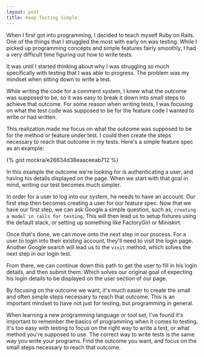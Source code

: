 ```yaml
---
layout: post
title: Keep Testing Simple
---
```

When I first got into programming, I decided to teach myself Ruby on Rails. One
of the things that I struggled the most with early on was testing. While I
picked up programming concepts and simple features fairly smoothly, I had a
very difficult time figuring out how to write tests.

It was until I started thinking about why I was struggling so much specifically
with testing that I was able to progress. The problem was my mindset when
sitting down to write a test.

While writing the code for a comment system, I knew what the outcome was
supposed to be, so it was easy to break it down into small steps to achieve
that outcome. For some reason when writing tests, I was focusing on what the
test code was supposed to be for the feature code I wanted to write or had
written.

This realization made me focus on what the outcome was supposed to be for the
method or feature under test. I could then create the steps necessary to reach
that outcome in my tests. Here's a simple feature spec as an example:

{% gist mockra/e26634d38eaaceeab712 %}

In this example the outcome we're looking for is authenticating a user, and
having his details displayed on the page. When we start with that goal in mind,
writing our test becomes much simpler.

In order for a user to log into our system, he needs to have an account. Our
first step then becomes creating a user for our feature spec. Now that we have
our first step, we can ask Google a simple question, such as, `creating a model
in rails for testing`. This will then lead us to setup fixtures using the
default stack, or setting up something like FactoryGirl or Miniskirt.

Once that's done, we can move onto the next step in our process. For a user to
login into their existing account, they'll need to visit the login page.
Another Google search will lead us to the `visit` method, which solves the next
step in our login test.

From there, we can continue down this path to get the user to fill in his
login details, and then submit them. Which solves our original goal of
expecting his login details to be displayed on the user section of our page.

By focusing on the outcome we want, it's much easier to create the small and
often simple steps necessary to reach that outcome. This is an important
mindset to have not just for testing, but programming in general.

When learning a new programming language or tool set, I've found it's important
to remember the basics of programming when it comes to testing. It's too easy
with testing to focus on the right way to write a test, or what method you're
supposed to use. The correct way to write tests is the same way you write your
programs. Find the outcome you want, and focus on the small steps necessary to
reach that outcome.
